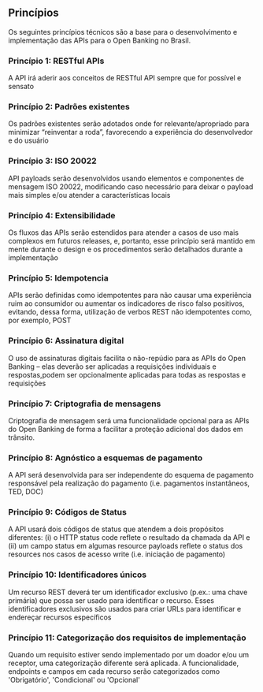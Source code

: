 ## Princípios

Os seguintes princípios técnicos são a base para o desenvolvimento e implementação das APIs para o Open Banking no Brasil.

### Princípio 1: RESTful APIs
A API irá aderir aos conceitos de RESTful API sempre que for possível e sensato 

### Princípio 2: Padrões existentes 
Os padrões existentes serão adotados onde for relevante/apropriado para minimizar “reinventar a roda”, favorecendo a experiência do desenvolvedor e do usuário

### Princípio 3: ISO 20022
API payloads serão desenvolvidos usando elementos e componentes de mensagem ISO 20022, modificando caso necessário para deixar o payload mais simples e/ou atender a características locais

### Princípio 4: Extensibilidade
Os fluxos das APIs serão estendidos para atender a casos de uso mais complexos em futuros releases, e, portanto, esse princípio será mantido em mente durante o design e os procedimentos serão detalhados durante
a implementação

### Princípio 5: Idempotencia
APIs serão definidas como idempotentes para não causar uma experiência ruim ao consumidor ou aumentar os indicadores de risco falso positivos, evitando, dessa forma, utilização de verbos REST não idempotentes como,
por exemplo, POST

### Princípio 6: Assinatura digital
O uso de assinaturas digitais facilita o não-repúdio para as APIs do Open Banking – elas deverão ser aplicadas a requisições individuais e respostas,podem ser opcionalmente aplicadas para todas as respostas e requisições

### Princípio 7: Criptografia de mensagens
Criptografia de mensagem será uma funcionalidade opcional para as APIs do Open Banking de forma a facilitar a proteção adicional dos dados em trânsito.

### Princípio 8: Agnóstico a esquemas de pagamento
A API será desenvolvida para ser independente do esquema de pagamento responsável pela realização do pagamento (i.e. pagamentos instantâneos, TED, DOC)

### Princípio 9: Códigos de Status
A API usará dois códigos de status que atendem a dois propósitos diferentes: (i) o HTTP status code reflete o resultado da chamada da API e (ii) um campo status em algumas resource payloads reflete o status dos
resources nos casos de acesso write (i.e. iniciação de pagamento)

### Princípio 10: Identificadores únicos
Um recurso REST deverá ter um identificador exclusivo (p.ex.: uma chave primária) que possa ser usado para identificar o recurso. Esses identificadores exclusivos são usados para criar URLs para identificar e
endereçar recursos específicos

### Princípio 11: Categorização dos requisitos de implementação
Quando um requisito estiver sendo implementado por um doador e/ou um receptor, uma categorização diferente será aplicada. A funcionalidade, endpoints e campos em cada recurso serão categorizados como 'Obrigatório', 'Condicional' ou 'Opcional'
